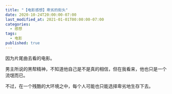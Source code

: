 ```yaml
---
title: "【电影感想】卑劣的街头"
date: 2020-10-24T20:00:00-07:00
last_modified_at: 2021-01-01T00:00:00-07:00
categories:
  - 感想
tags:
  - 电影
published: true
---
```


因为片尾曲去看的电影。

男主所说的黑帮精神，不知道他自己是不是真的相信，但在我看来，他也只是一个流氓而已。

不过，在一个残酷的大环境之中，每个人可能也只能选择卑劣地生存下去。
